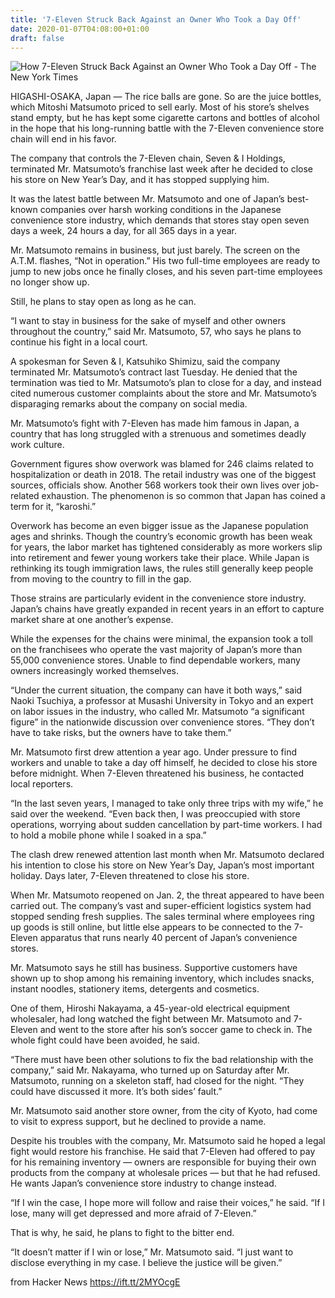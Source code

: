 ```yaml
---
title: '7-Eleven Struck Back Against an Owner Who Took a Day Off'
date: 2020-01-07T04:08:00+01:00
draft: false
---
```


![](https://static01.nyt.com/images/2020/01/06/business/06seveneleven-1/06seveneleven-1-facebookJumbo.jpg "How 7-Eleven Struck Back Against an Owner Who Took a Day Off - The New York Times")  

HIGASHI-OSAKA, Japan — The rice balls are gone. So are the juice bottles, which Mitoshi Matsumoto priced to sell early. Most of his store’s shelves stand empty, but he has kept some cigarette cartons and bottles of alcohol in the hope that his long-running battle with the 7-Eleven convenience store chain will end in his favor.

The company that controls the 7-Eleven chain, Seven & I Holdings, terminated Mr. Matsumoto’s franchise last week after he decided to close his store on New Year’s Day, and it has stopped supplying him.

It was the latest battle between Mr. Matsumoto and one of Japan’s best-known companies over harsh working conditions in the Japanese convenience store industry, which demands that stores stay open seven days a week, 24 hours a day, for all 365 days in a year.

Mr. Matsumoto remains in business, but just barely. The screen on the A.T.M. flashes, “Not in operation.” His two full-time employees are ready to jump to new jobs once he finally closes, and his seven part-time employees no longer show up.

Still, he plans to stay open as long as he can.

“I want to stay in business for the sake of myself and other owners throughout the country,” said Mr. Matsumoto, 57, who says he plans to continue his fight in a local court.

A spokesman for Seven & I, Katsuhiko Shimizu, said the company terminated Mr. Matsumoto’s contract last Tuesday. He denied that the termination was tied to Mr. Matsumoto’s plan to close for a day, and instead cited numerous customer complaints about the store and Mr. Matsumoto’s disparaging remarks about the company on social media.

Mr. Matsumoto’s fight with 7-Eleven has made him famous in Japan, a country that has long struggled with a strenuous and sometimes deadly work culture.

Government figures show overwork was blamed for 246 claims related to hospitalization or death in 2018. The retail industry was one of the biggest sources, officials show. Another 568 workers took their own lives over job-related exhaustion. The phenomenon is so common that Japan has coined a term for it, “karoshi.”

Overwork has become an even bigger issue as the Japanese population ages and shrinks. Though the country’s economic growth has been weak for years, the labor market has tightened considerably as more workers slip into retirement and fewer young workers take their place. While Japan is rethinking its tough immigration laws, the rules still generally keep people from moving to the country to fill in the gap.

Those strains are particularly evident in the convenience store industry. Japan’s chains have greatly expanded in recent years in an effort to capture market share at one another’s expense.

While the expenses for the chains were minimal, the expansion took a toll on the franchisees who operate the vast majority of Japan’s more than 55,000 convenience stores. Unable to find dependable workers, many owners increasingly worked themselves.

“Under the current situation, the company can have it both ways,” said Naoki Tsuchiya, a professor at Musashi University in Tokyo and an expert on labor issues in the industry, who called Mr. Matsumoto “a significant figure” in the nationwide discussion over convenience stores. “They don’t have to take risks, but the owners have to take them.”

Mr. Matsumoto first drew attention a year ago. Under pressure to find workers and unable to take a day off himself, he decided to close his store before midnight. When 7-Eleven threatened his business, he contacted local reporters.

“In the last seven years, I managed to take only three trips with my wife,” he said over the weekend. “Even back then, I was preoccupied with store operations, worrying about sudden cancellation by part-time workers. I had to hold a mobile phone while I soaked in a spa.”

The clash drew renewed attention last month when Mr. Matsumoto declared his intention to close his store on New Year’s Day, Japan’s most important holiday. Days later, 7-Eleven threatened to close his store.

When Mr. Matsumoto reopened on Jan. 2, the threat appeared to have been carried out. The company’s vast and super-efficient logistics system had stopped sending fresh supplies. The sales terminal where employees ring up goods is still online, but little else appears to be connected to the 7-Eleven apparatus that runs nearly 40 percent of Japan’s convenience stores.

Mr. Matsumoto says he still has business. Supportive customers have shown up to shop among his remaining inventory, which includes snacks, instant noodles, stationery items, detergents and cosmetics.

One of them, Hiroshi Nakayama, a 45-year-old electrical equipment wholesaler, had long watched the fight between Mr. Matsumoto and 7-Eleven and went to the store after his son’s soccer game to check in. The whole fight could have been avoided, he said.

“There must have been other solutions to fix the bad relationship with the company,” said Mr. Nakayama, who turned up on Saturday after Mr. Matsumoto, running on a skeleton staff, had closed for the night. “They could have discussed it more. It’s both sides’ fault.”

Mr. Matsumoto said another store owner, from the city of Kyoto, had come to visit to express support, but he declined to provide a name.

Despite his troubles with the company, Mr. Matsumoto said he hoped a legal fight would restore his franchise. He said that 7-Eleven had offered to pay for his remaining inventory — owners are responsible for buying their own products from the company at wholesale prices — but that he had refused. He wants Japan’s convenience store industry to change instead.

“If I win the case, I hope more will follow and raise their voices,” he said. “If I lose, many will get depressed and more afraid of 7-Eleven.”

That is why, he said, he plans to fight to the bitter end.

“It doesn’t matter if I win or lose,” Mr. Matsumoto said. “I just want to disclose everything in my case. I believe the justice will be given.”

  
  
from Hacker News https://ift.tt/2MYOcgE